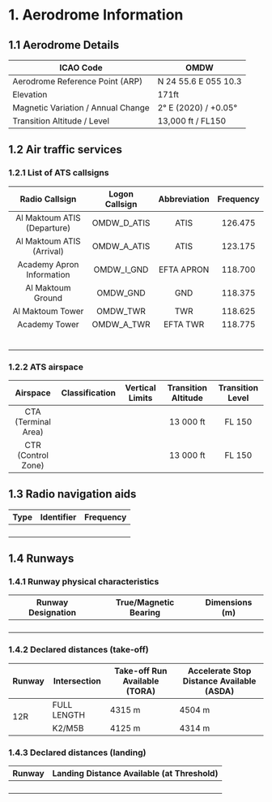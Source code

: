 # 1. Aerodrome Information
## 1.1 Aerodrome Details
| ICAO Code                          |           OMDW       |
|------------------------------------|----------------------|
| Aerodrome Reference Point (ARP)    | N 24 55.6 E 055 10.3 |
| Elevation                          |       171ft          |
| Magnetic Variation / Annual Change | 2° E (2020) / +0.05° |
| Transition Altitude / Level        | 13,000 ft / FL150    |

## 1.2 Air traffic services
### 1.2.1 List of ATS callsigns
| Radio Callsign              | Logon Callsign   | Abbreviation   | Frequency   |
|:---------------------------:|:----------------:|:--------------:|:-----------:|
| Al Maktoum ATIS (Departure) |  OMDW_D_ATIS     |     ATIS       |    126.475  |
| Al Maktoum ATIS (Arrival)   | OMDW_A_ATIS      |     ATIS       |  123.175    |
|  Academy Apron Information  |   OMDW_I_GND     |    EFTA APRON  |  118.700    |
| Al Maktoum Ground           |   OMDW_GND       |      GND       |   118.375   |
|    Al Maktoum Tower         |      OMDW_TWR    |     TWR        |   118.625   |
|     Academy Tower           |     OMDW_A_TWR   |    EFTA TWR    |    118.775  |
|                             |                  |                |             |
|                             |                  |                |             |
|                             |                  |                |             |
|                             |                  |                |             |
|                             |                  |                |             |
|                             |                  |                |             |
### 1.2.2 ATS airspace
| Airspace                    | Classification   | Vertical Limits    | Transition Altitude   | Transition Level   |
|:---------------------------:|:----------------:|:------------------:|:---------------------:|:------------------:|
| CTA (Terminal Area)         |                  |                    | 13 000 ft             | FL 150             |
| CTR (Control Zone)          |                  |                    | 13 000 ft             | FL 150             |

## 1.3 Radio navigation aids
| Type            | Identifier   | Frequency   |
|:---------------:|:------------:|:-----------:|
|                 |              |             |
|                 |              |             |
|                 |              |             |
|                 |              |             |

## 1.4 Runways
### 1.4.1 Runway physical characteristics
| Runway Designation   | True/Magnetic Bearing     | Dimensions (m)   |
|:--------------------:|:-------------------------:|:----------------:|
|                      |                           |                  |
|                      |                           |                  |
|                      |                           |                  |
|                      |                           |                  |

### 1.4.2 Declared distances (take-off)
<table><thead>
  <tr>
    <th>Runway</th>
    <th>Intersection</th>
    <th>Take-off Run Available (TORA)</th>
    <th>Accelerate Stop Distance Available (ASDA)</th>
  </tr></thead>
<tbody>
  <tr>
    <td rowspan="5">12R</td>
    <td>FULL LENGTH</td>
    <td>4315 m</td>
    <td>4504 m</td>
  </tr>
  <tr>
    <td>K2/M5B</td>
    <td>4125 m</td>
    <td>4314 m</td>
  </tr>
</tbody></table>

### 1.4.3 Declared distances (landing)
| Runway | Landing Distance Available (at Threshold) |
|:------:|:-----------------------------------------:|
|        |                                           |
|        |                                           |
|        |                                           |
|        |                                           |
